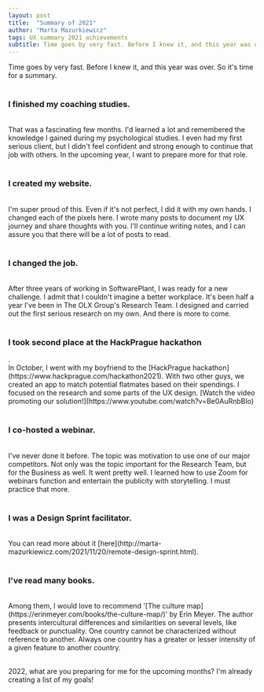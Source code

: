 ```yaml
---
layout: post
title:  "Summary of 2021"
author: "Marta Mazurkiewicz"
tags: UX summary 2021 achievements
subtitle: Time goes by very fast. Before I knew it, and this year was over. So it's time for a summary.
---
```

Time goes by very fast. Before I knew it, and this year was over. So it's time for a summary.<br/>
<br/>
<h3>I finished my coaching studies.</h3><br/>
That was a fascinating few months. I'd learned a lot and remembered the knowledge I gained during my psychological studies. I even had my first serious client, but I didn't feel confident and strong enough to continue that job with others. In the upcoming year, I want to prepare more for that role.<br/>
<br/>
<h3>I created my website.</h3><br/>
I'm super proud of this. Even if it's not perfect, I did it with my own hands.  I changed each of the pixels here. I wrote many posts to document my UX journey and share thoughts with you. I'll continue writing notes, and I can assure you that there will be a lot of posts to read.<br/>
<br/>
<h3>I changed the job.</h3><br/>
After three years of working in SoftwarePlant, I was ready for a new challenge. I admit that I couldn't imagine a better workplace. It's been half a year I've been in The OLX Group's Research Team. I designed and carried out the first serious research on my own. And there is more to come. <br/>
<br/>
<h3>I took second place at the HackPrague hackathon</h3>.<br/>
In October, I went with my boyfriend to the [HackPrague hackathon](https://www.hackprague.com/hackathon2021). With two other guys, we created an app to match potential flatmates based on their spendings. I focused on the research and some parts of the UX design. [Watch the video promoting our solution!](https://www.youtube.com/watch?v=Be0AuRnbBIo)<br/>
<br/>
<h3>I co-hosted a webinar.</h3><br/>
I've never done it before. The topic was motivation to use one of our major competitors. Not only was the topic important for the Research Team, but for the Business as well. It went pretty well. I learned how to use Zoom for webinars function and entertain the publicity with storytelling. I must practice that more.<br/>
<br/>
<h3>I was a Design Sprint facilitator.</h3><br/>
You can read more about it [here](http://marta-mazurkiewicz.com/2021/11/20/remote-design-sprint.html).<br/>
<br/>
<h3>I've read many books.</h3><br/>
Among them, I would love to recommend '[The culture map](https://erinmeyer.com/books/the-culture-map/)' by Erin Meyer. The author presents intercultural differences and similarities on several levels, like feedback or punctuality. One country cannot be characterized without reference to another. Always one country has a greater or lesser intensity of a given feature to another country.<br/>
<br/>

2022, what are you preparing for me for the upcoming months? I'm already creating a list of my goals!
